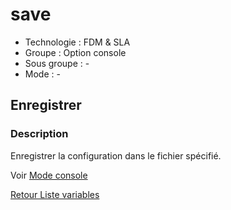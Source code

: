 # save

* Technologie : FDM & SLA
* Groupe : Option console
* Sous groupe : -
* Mode : -

## Enregistrer

### Description

Enregistrer la configuration dans le fichier spécifié.

Voir [Mode console](../console/mode_console.md#actions)

[Retour Liste variables](variable_list.md)
